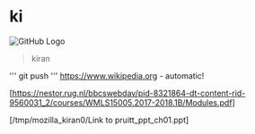# ki
![GitHub Logo](https://www.wpclipart.com/cartoon/animals/elephant/cartoon_elephant_2.png)

>kiran

'''
git push
'''
https://www.wikipedia.org - automatic!

[https://nestor.rug.nl/bbcswebdav/pid-8321864-dt-content-rid-9560031_2/courses/WMLS15005.2017-2018.1B/Modules.pdf]

[/tmp/mozilla_kiran0/Link to pruitt_ppt_ch01.ppt]
